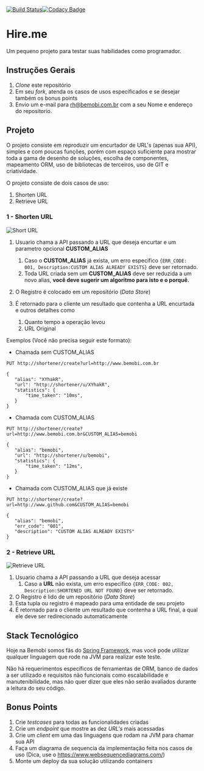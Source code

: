 [![Build Status](https://travis-ci.org/andersonbco/shortener.svg?branch=master)](https://travis-ci.org/andersonbco/shortener)[![Codacy Badge](https://api.codacy.com/project/badge/Grade/8f2516dd2b8842948b24482b4c1a1f67)](https://www.codacy.com/app/andersonbco/shortener?utm_source=github.com&amp;utm_medium=referral&amp;utm_content=andersonbco/shortener&amp;utm_campaign=Badge_Grade)

# Hire.me
Um pequeno projeto para testar suas habilidades como programador.

## Instruções Gerais

1. *Clone* este repositório
2. Em seu *fork*, atenda os casos de usos especificados e se desejar também os bonus points
3. Envio um e-mail para rh@bemobi.com.br com a seu Nome e endereço do repositorio.

## Projeto

O projeto consiste em reproduzir um encurtador de URL's (apenas sua API), simples e com poucas funções, porém com espaço suficiente para mostrar toda a gama de desenho de soluções, escolha de componentes, mapeamento ORM, uso de bibliotecas de terceiros, uso de GIT e criatividade.

O projeto consiste de dois casos de uso: 

1. Shorten URL
2. Retrieve URL

### 1 - Shorten URL
![Short URL](http://i.imgur.com/MFB7VP4.jpg)

1. Usuario chama a API passando a URL que deseja encurtar e um parametro opcional **CUSTOM_ALIAS**
    1. Caso o **CUSTOM_ALIAS** já exista, um erro especifico ```{ERR_CODE: 001, Description:CUSTOM ALIAS ALREADY EXISTS}``` deve ser retornado.
    2. Toda URL criada sem um **CUSTOM_ALIAS** deve ser reduzida a um novo alias, **você deve sugerir um algoritmo para isto e o porquê.**
    
2. O Registro é colocado em um repositório (*Data Store*)
3. É retornado para o cliente um resultado que contenha a URL encurtada e outros detalhes como
    1. Quanto tempo a operação levou
    2. URL Original

Exemplos (Você não precisa seguir este formato):

* Chamada sem CUSTOM_ALIAS
```
PUT http://shortener/create?url=http://www.bemobi.com.br

{
   "alias": "XYhakR",
   "url": "http://shortener/u/XYhakR",
   "statistics": {
       "time_taken": "10ms",
   }
}
```

* Chamada com CUSTOM_ALIAS
```
PUT http://shortener/create?url=http://www.bemobi.com.br&CUSTOM_ALIAS=bemobi

{
   "alias": "bemobi",
   "url": "http://shortener/u/bemobi",
   "statistics": {
       "time_taken": "12ms",
   }
}
```

* Chamada com CUSTOM_ALIAS que já existe
```
PUT http://shortener/create?url=http://www.github.com&CUSTOM_ALIAS=bemobi

{
   "alias": "bemobi",
   "err_code": "001",
   "description": "CUSTOM ALIAS ALREADY EXISTS"
}
```

### 2 - Retrieve URL
![Retrieve URL](http://i.imgur.com/f9HESb7.jpg)

1. Usuario chama a API passando a URL que deseja acessar
    1. Caso a **URL** não exista, um erro especifico ```{ERR_CODE: 002, Description:SHORTENED URL NOT FOUND}``` deve ser retornado.
2. O Registro é lido de um repositório (*Data Store*)
3. Esta tupla ou registro é mapeado para uma entidade de seu projeto
3. É retornado para o cliente um resultado que contenha a URL final, a qual ele deve ser redirecionado automaticamente

## Stack Tecnológico

Hoje na Bemobi somos fãs do [Spring Framework](https://spring.io/), mas você pode utilizar qualquer linguagem que rode na JVM para realizar este teste.

Não há requerimentos específicos de ferramentas de ORM, banco de dados a ser utilizado e requisitos não funcionais como escalabilidade e manutenibilidade, mas não quer dizer que eles não serão avaliados durante a leitura do seu código.

## Bonus Points

1. Crie *testcases* para todas as funcionalidades criadas
2. Crie um *endpoint* que mostre as dez *URL's* mais acessadas 
3. Crie um *client* em uma das linguagens que rodam na JVM para chamar sua API
4. Faça um diagrama de sequencia da implementação feita nos casos de uso (Dica, use o https://www.websequencediagrams.com/)
5. Monte um deploy da sua solução utilizando containers 
